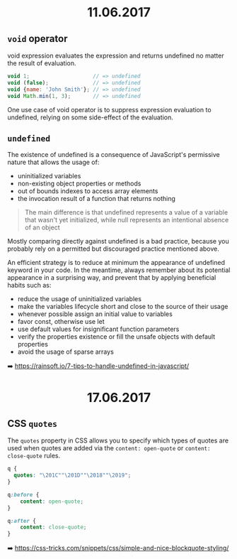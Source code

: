 <h1 align="center">11.06.2017</h1>

## `void` operator

void expression evaluates the expression and returns undefined no matter the result of evaluation.

```js
void 1;                    // => undefined  
void (false);              // => undefined  
void {name: 'John Smith'}; // => undefined  
void Math.min(1, 3);       // => undefined  
```

One use case of void operator is to suppress expression evaluation to undefined, relying on some side-effect of the evaluation.

## `undefined`

The existence of undefined is a consequence of JavaScript's permissive nature that allows the usage of:

- uninitialized variables
- non-existing object properties or methods
- out of bounds indexes to access array elements
- the invocation result of a function that returns nothing

> The main difference is that undefined represents a value of a variable that wasn't yet initialized, while null represents an intentional absence of an object

Mostly comparing directly against undefined is a bad practice, because you probably rely on a permitted but discouraged practice mentioned above.

An efficient strategy is to reduce at minimum the appearance of undefined keyword in your code. In the meantime, always remember about its potential appearance in a surprising way, and prevent that by applying beneficial habits such as:

- reduce the usage of uninitialized variables
- make the variables lifecycle short and close to the source of their usage
- whenever possible assign an initial value to variables
- favor const, otherwise use let
- use default values for insignificant function parameters
- verify the properties existence or fill the unsafe objects with default properties
- avoid the usage of sparse arrays

:arrow_right: https://rainsoft.io/7-tips-to-handle-undefined-in-javascript/

<h1 align="center">17.06.2017</h1>

## CSS `quotes`

The `quotes` property in CSS allows you to specify which types of quotes are used when quotes are added via the `content: open-quote` or `content: close-quote` rules. 

```css
q {
  quotes: "\201C""\201D""\2018""\2019";
}

q:before {
    content: open-quote;
}

q:after {
    content: close-quote;
}
```

:arrow_right: https://css-tricks.com/snippets/css/simple-and-nice-blockquote-styling/
